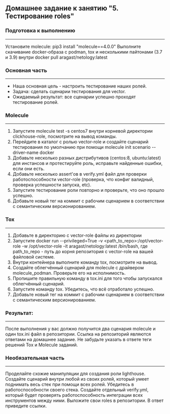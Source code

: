 ## Домашнее задание к занятию "5. Тестирование roles"

### Подготовка к выполнению
----
Установите molecule:
pip3 install "molecule==4.0.0"
Выполните скачивание  docker-образа с podman, tox и несколькими пайтонами (3.7 и 3.9) внутри
docker pull aragast/netology:latest 

### Основная часть
----
* Наша основная цель - настроить тестирование наших ролей. 
* Задача: сделать сценарии тестирования для vector. 
* Ожидаемый результат: все сценарии успешно проходят тестирование ролей.

### Molecule
----
1) Запустите molecule test -s centos7 внутри корневой директории clickhouse-role, посмотрите на вывод команды.
2) Перейдите в каталог с ролью vector-role и создайте сценарий тестирования по умолчанию при помощи molecule init scenario --driver-name docker
3) Добавьте несколько разных дистрибутивов (centos:8, ubuntu:latest) для инстансов и протестируйте роль, исправьте найденные ошибки, если они есть.
4) Добавьте несколько assert'ов в verify.yml файл для проверки работоспособности vector-role 
   (проверка, что конфиг валидный, проверка успешности запуска, etc). 
5) Запустите тестирование роли повторно и проверьте, что оно прошло успешно.
6) Добавьте новый тег на коммит с рабочим сценарием в соответствии с семантическим версионированием.

###  Tox
----
1) Добавьте в директорию с vector-role файлы из директории
2) Запустите docker run --privileged=True -v <path_to_repo>:/opt/vector-role -w /opt/vector-role -it aragast/netology:latest /bin/bash, 
   где path_to_repo - путь до корня репозитория с vector-role на вашей файловой системе.
3) Внутри контейнера выполните команду tox, посмотрите на вывод.
4) Создайте облегчённый сценарий для molecule с драйвером molecule_podman. Проверьте его на исполнимость.
5) Пропишите правильную команду в tox.ini для того чтобы запускался облегчённый сценарий.
6) Запустите команду tox. Убедитесь, что всё отработало успешно.
7) Добавьте новый тег на коммит с рабочим сценарием в соответствии с семантическим версионированием.

### Результат:
----
После выполнения у вас должно получится два сценария molecule и один tox.ini файл в репозитории. 
Ссылка на репозиторий являются ответами на домашнее задание. Не забудьте указать в ответе теги решений Tox и Molecule заданий.

### Необязательная часть
----
Проделайте схожие манипуляции для создания роли lighthouse.
Создайте сценарий внутри любой из своих ролей, который умеет поднимать весь стек при помощи всех ролей.
Убедитесь в работоспособности своего стека. Создайте отдельный verify.yml, который будет проверять работоспособность интеграции всех инструментов между ними.
Выложите свои roles в репозитории. В ответ приведите ссылки.